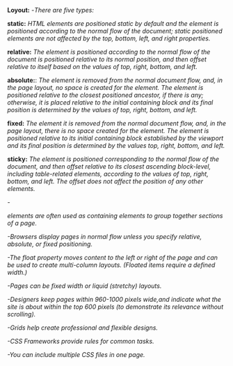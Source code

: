 **Loyout:**
-*There are five types:*

**static:**
*HTML elements are positioned static by default and the element is positioned according to the normal flow of the document; static positioned elements are not affected by the top, bottom, left, and right properties.*


**relative:**
*The element is positioned according to the normal flow of the document is positioned relative to its normal position, and then offset relative to itself based on the values of top, right, bottom, and left.*

**absolute:**:
*The element is removed from the normal document flow, and, in the page layout, no space is created for the element. The element is positioned relative to the closest positioned ancestor, if there is any; otherwise, it is placed relative to the initial containing block and its final position is determined by the values of top, right, bottom, and left.*

**fixed:**
*The element it is removed from the normal document flow, and, in the page layout, there is no space created for the element. The element is positioned relative to its initial containing block established by the viewport and its final position is determined by the values top, right, bottom, and left.*

**sticky:**
*The element is positioned corresponding to the normal flow of the document, and then offset relative to its closest ascending block-level, including table-related elements, according to the values of top, right, bottom, and left. The offset does not affect the position of any other elements.*

*-<div> elements are often used as containing elements to group together sections of a page.*

*-Browsers display pages in normal flow unless you specify relative, absolute, or fixed positioning.*

*-The float property moves content to the left or right of the page and can be used to create multi-column layouts. (Floated items require a defined width.)*

*-Pages can be fixed width or liquid (stretchy) layouts.*

*-Designers keep pages within 960-1000 pixels wide,and indicate what the site is about within the top 600 pixels (to demonstrate
 its relevance without scrolling).*

*-Grids help create professional and flexible designs.*

*-CSS Frameworks provide rules for common tasks.*

*-You can include multiple CSS files in one page.*
